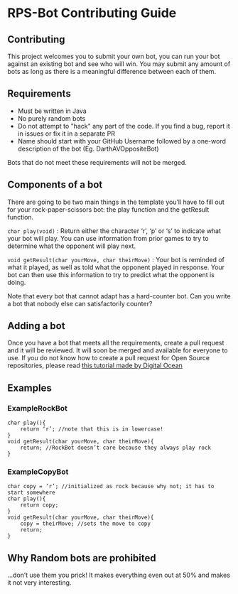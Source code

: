# RPS-Bot Contributing Guide

## Contributing
This project welcomes you to submit your own bot, you can run your bot against an existing bot and see who will win. You may submit any amount of bots as long as there is a meaningful difference between each of them.

## Requirements
- Must be written in Java
- No purely random bots
- Do not attempt to "hack" any part of the code. If you find a bug, report it in issues or fix it in a separate PR
- Name should start with your GitHub Username followed by a one-word description of the bot (Eg. DarthAVOppositeBot)

Bots that do not meet these requirements will not be merged.

## Components of a bot
There are going to be two main things in the template you’ll have to fill out for your rock-paper-scissors bot: the play function and the getResult function. 

```char play(void)``` : Return either the character ‘r’, ‘p’ or ‘s’ to indicate what your bot will play. You can use information from prior games to try to determine what the opponent will play next.

```void getResult(char yourMove, char theirMove)``` : Your bot is reminded of what it played, as well as told what the opponent played in response. Your bot can then use this information to try to predict what the opponent is doing. 

Note that every bot that cannot adapt has a hard-counter bot. Can you write a bot that nobody else can satisfactorily counter?

## Adding a bot
Once you have a bot that meets all the requirements, create a pull request and it will be reviewed. It will soon be merged and available for everyone to use. If you do not know how to create a pull request for Open Source repositories, please read [this tutorial made by Digital Ocean](https://www.digitalocean.com/community/tutorials/how-to-create-a-pull-request-on-github)


## Examples
### ExampleRockBot
```
char play(){
	return ‘r’; //note that this is in lowercase!
}
void getResult(char yourMove, char theirMove){
	return; //RockBot doesn’t care because they always play rock
}
```

### ExampleCopyBot
```
char copy = ‘r’; //initialized as rock because why not; it has to start somewhere
char play(){
	return copy;
}
void getResult(char yourMove, char theirMove){
	copy = theirMove; //sets the move to copy 
	return;
}
```

## Why Random bots are prohibited
...don’t use them you prick! It makes everything even out at 50% and makes it not very interesting. 
